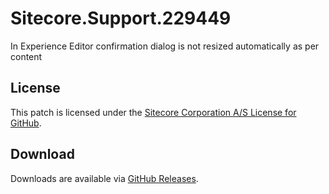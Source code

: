 # Sitecore.Support.229449
In Experience Editor confirmation dialog is not resized automatically as per content

## License  
This patch is licensed under the [Sitecore Corporation A/S License for GitHub](https://github.com/sitecoresupport/Sitecore.Support.229449/blob/master/LICENSE).  

## Download  
Downloads are available via [GitHub Releases](https://github.com/sitecoresupport/Sitecore.Support.229449/releases).  
